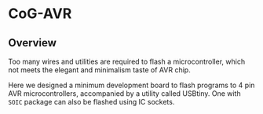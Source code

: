 # CoG-AVR

## Overview

Too many wires and utilities are required to flash a microcontroller, which not meets the elegant and minimalism taste of AVR chip.

Here we designed a minimum development board to flash programs to 4 pin AVR microcontrollers, accompanied by a utility called USBtiny. One with `SOIC` package can also be flashed using IC sockets.

